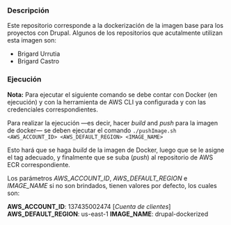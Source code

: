 ### Descripción
Este repositorio corresponde a la dockerización de la imagen base para los proyectos con Drupal.
Algunos de los repositorios que acutalmente utilizan esta imagen son:
- Brigard Urrutia
- Brigard Castro

### Ejecución
**Nota:** Para ejecutar el siguiente comando se debe contar con Docker (en ejecución) y con la herramienta de AWS CLI ya configurada y con las credenciales correspondientes.

Para realizar la ejecución —es decir, hacer *build* and *push* para la imagen de docker— se deben ejecutar el comando
`./pushImage.sh <AWS_ACCOUNT_ID> <AWS_DEFAULT_REGION> <IMAGE_NAME>`

Esto hará que se haga *build* de la imagen de Docker, luego que se le asigne el tag adecuado, y finalmente que se suba (*push*) al repositorio de AWS ECR correspondiente.

Los parámetros *AWS_ACCOUNT_ID*, *AWS_DEFAULT_REGION* e *IMAGE_NAME* si no son brindados, tienen valores por defecto, los cuales son:

**AWS_ACCOUNT_ID**: 137435002474 [*Cuenta de clientes*]
**AWS_DEFAULT_REGION**: us-east-1
**IMAGE_NAME**: drupal-dockerized